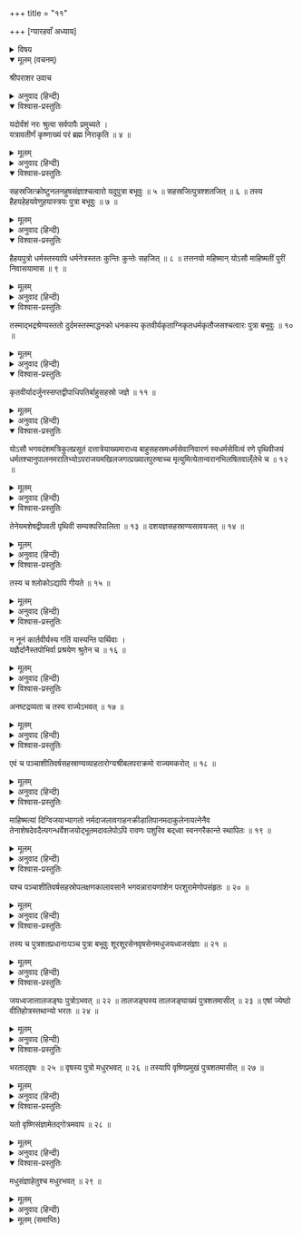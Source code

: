 +++
title = "११"

+++
[ग्यारहवाँ अध्याय]



<details><summary>विषय</summary>

यदुवंशका वर्णन और सहस्रार्जुनका चरित्र
</details>


<details open><summary>मूलम् (वचनम्)</summary>

श्रीपराशर उवाच
</details>

<details><summary>अनुवाद (हिन्दी)</summary>

अतः परं ययातेः प्रथमपुत्रस्य यदोर्वंशमहं कथयामि ॥ १ ॥ यत्राशेषलोकनिवासो मनुष्यसिद्धगन्धर्वयक्षराक्षसगुह्यककिंपुरुषाप्सरउरगविहगदैत्यदानवादित्यरुद्रवस्वश्विमरुद्देवर्षिभि-र्मुमुक्षुभिर्धर्मार्थकाममोक्षार्थिभिश्च तत्तत्फललाभाय सदाभिष्टुतोऽपरिच्छेद्यमाहात्म्यांशेन भगवाननादिनिधनो विष्णुरवततार ॥ २ ॥ अत्र श्लोकः ॥ ३ ॥  
श्रीपराशरजी बोले—अब मैं ययातिके प्रथम पुत्र यदुके वंशका वर्णन करता हूँ, जिसमें कि मनुष्य, सिद्ध, गन्धर्व, यक्ष, राक्षस, गुह्यक, किंपुरुष, अप्सरा, सर्प, पक्षी, दैत्य, दानव, आदित्य, रुद्र, वसु, अश्विनीकुमार, मरुद‍्गण, देवर्षि, मुमुक्षु तथा धर्म, अर्थ, काम और मोक्षके अभिलाषी पुरुषोंद्वारा सर्वदा स्तुति किये जानेवाले, अखिललोक-विश्राम आद्यन्तहीन भगवान‍् विष्णुने अपने अपरिमित महत्त्वशाली अंशसे अवतार लिया था । इस विषयमें यह श्लोक प्रसिद्ध है— ॥ १—३ ॥
</details>

<details open><summary>विश्वास-प्रस्तुतिः</summary>

यदोर्वंशं नरः श्रुत्वा सर्वपापैः प्रमुच्यते ।  
यत्रावतीर्णं कृष्णाख्यं परं ब्रह्म निराकृति ॥ ४ ॥
</details>

<details><summary>मूलम्</summary>

यदोर्वंशं नरः श्रुत्वा सर्वपापैः प्रमुच्यते ।  
यत्रावतीर्णं कृष्णाख्यं परं ब्रह्म निराकृति ॥ ४ ॥
</details>

<details><summary>अनुवाद (हिन्दी)</summary>

‘जिसमें श्रीकृष्ण नामक निराकार परब्रह्मने अवतार लिया था, उस यदुवंशका श्रवण करनेसे मनुष्य सम्पूर्ण पापोंसे मुक्त हो जाता है’ ॥ ४ ॥
</details>

<details open><summary>विश्वास-प्रस्तुतिः</summary>

सहस्रजित्क्रोष्टुनलनहुषसंज्ञाश्चत्वारो यदुपुत्रा बभूवुः ॥ ५ ॥ सहस्रजित्पुत्रश्शतजित् ॥ ६ ॥ तस्य हैहयहेहयवेणुहयास्त्रयः पुत्रा बभूवुः ॥ ७ ॥
</details>

<details><summary>मूलम्</summary>

सहस्रजित्क्रोष्टुनलनहुषसंज्ञाश्चत्वारो यदुपुत्रा बभूवुः ॥ ५ ॥ सहस्रजित्पुत्रश्शतजित् ॥ ६ ॥ तस्य हैहयहेहयवेणुहयास्त्रयः पुत्रा बभूवुः ॥ ७ ॥
</details>

<details><summary>अनुवाद (हिन्दी)</summary>

यदुके सहस्रजित् , क्रोष्टु, नल और नहुष नामक चार पुत्र हुए । सहस्रजित् के शतजित् और शतजित् के हैहय, हेहय तथा वेणुहय नामक तीन पुत्र हुए ॥ ५—७ ॥
</details>

<details open><summary>विश्वास-प्रस्तुतिः</summary>

हैहयपुत्रो धर्मस्तस्यापि धर्मनेत्रस्ततः कुन्तिः कुन्तेः सहजित् ॥ ८ ॥ तत्तनयो महिष्मान् योऽसौ माहिष्मतीं पुरीं निवासयामास ॥ ९ ॥
</details>

<details><summary>मूलम्</summary>

हैहयपुत्रो धर्मस्तस्यापि धर्मनेत्रस्ततः कुन्तिः कुन्तेः सहजित् ॥ ८ ॥ तत्तनयो महिष्मान् योऽसौ माहिष्मतीं पुरीं निवासयामास ॥ ९ ॥
</details>

<details><summary>अनुवाद (हिन्दी)</summary>

हैहयका पुत्र धर्म, धर्मका धर्मनेत्र, धर्मनेत्रका कुन्ति, कुन्तिका सहजित् तथा सहजित् का पुत्र महिष्मान् हुआ, जिसने माहिष्मतीपुरीको बसाया ॥ ८-९ ॥
</details>

<details open><summary>विश्वास-प्रस्तुतिः</summary>

तस्माद्भद्रश्रेण्यस्ततो दुर्दमस्तस्माद्धनको धनकस्य कृतवीर्यकृताग्निकृतधर्मकृतौजसश्चत्वारः पुत्रा बभूवुः ॥ १० ॥
</details>

<details><summary>मूलम्</summary>

तस्माद्भद्रश्रेण्यस्ततो दुर्दमस्तस्माद्धनको धनकस्य कृतवीर्यकृताग्निकृतधर्मकृतौजसश्चत्वारः पुत्रा बभूवुः ॥ १० ॥
</details>

<details><summary>अनुवाद (हिन्दी)</summary>

महिष्मान‍्के भद्रश्रेण्य, भद्रश्रेण्यके दुर्दम, दुर्दमके धनक तथा धनकके कृतवीर्य, कृताग्नि, कृतधर्म और कृतौजा नामक चार पुत्र हुए ॥ १० ॥
</details>

<details open><summary>विश्वास-प्रस्तुतिः</summary>

कृतवीर्यादर्जुनस्सप्तद्वीपाधिपतिर्बाहुसहस्रो जज्ञे ॥ ११ ॥
</details>

<details><summary>मूलम्</summary>

कृतवीर्यादर्जुनस्सप्तद्वीपाधिपतिर्बाहुसहस्रो जज्ञे ॥ ११ ॥
</details>

<details><summary>अनुवाद (हिन्दी)</summary>

कृतवीर्यके सहस्र भुजाओंवाले सप्तद्वीपाधिपति अर्जुनका जन्म हुआ ॥ ११ ॥
</details>

<details open><summary>विश्वास-प्रस्तुतिः</summary>

योऽसौ भगवदंशमत्रिकुलप्रसूतं दत्तात्रेयाख्यमाराध्य बाहुसहस्रमधर्मसेवानिवारणं स्वधर्मसेवित्वं रणे पृथिवीजयं धर्मतश्चानुपालनमरातिभ्योऽपराजयमखिलजगत्प्रख्यातपुरुषाच्च मृत्युमित्येतान्वरानभिलषितवाल्ँलेभे च ॥ १२ ॥
</details>

<details><summary>मूलम्</summary>

योऽसौ भगवदंशमत्रिकुलप्रसूतं दत्तात्रेयाख्यमाराध्य बाहुसहस्रमधर्मसेवानिवारणं स्वधर्मसेवित्वं रणे पृथिवीजयं धर्मतश्चानुपालनमरातिभ्योऽपराजयमखिलजगत्प्रख्यातपुरुषाच्च मृत्युमित्येतान्वरानभिलषितवाल्ँलेभे च ॥ १२ ॥
</details>

<details><summary>अनुवाद (हिन्दी)</summary>

सहस्रार्जुनने अत्रिकुलमें उत्पन्न भगवदंशरूप श्रीदत्तात्रेयजीकी उपासना कर ‘सहस्र भुजाएँ, अधर्माचरणका निवारण, स्वधर्मका सेवन, युद्धके द्वारा सम्पूर्ण पृथिवीमण्डलका विजय, धर्मानुसार प्रजा-पालन, शत्रुओंसे अपराजय तथा त्रिलोकप्रसिद्ध पुरुषसे मृत्यु’—ऐसे कई वर माँगे और प्राप्त किये थे ॥ १२ ॥
</details>

<details open><summary>विश्वास-प्रस्तुतिः</summary>

तेनेयमशेषद्वीपवती पृथिवी सम्यक्परिपालिता ॥ १३ ॥ दशयज्ञसहस्राण्यसावयजत् ॥ १४ ॥
</details>

<details><summary>मूलम्</summary>

तेनेयमशेषद्वीपवती पृथिवी सम्यक्परिपालिता ॥ १३ ॥ दशयज्ञसहस्राण्यसावयजत् ॥ १४ ॥
</details>

<details><summary>अनुवाद (हिन्दी)</summary>

अर्जुनने इस सम्पूर्ण सप्तद्वीपवती पृथिवीका पालन तथा दस हजार यज्ञोंका अनुष्ठान किया था ॥ १३-१४ ॥
</details>

<details open><summary>विश्वास-प्रस्तुतिः</summary>

तस्य च श्लोकोऽद्यापि गीयते ॥ १५ ॥
</details>

<details><summary>मूलम्</summary>

तस्य च श्लोकोऽद्यापि गीयते ॥ १५ ॥
</details>

<details><summary>अनुवाद (हिन्दी)</summary>

उसके विषयमें यह श्लोक आजतक कहा जाता है— ॥ १५ ॥
</details>

<details open><summary>विश्वास-प्रस्तुतिः</summary>

न नूनं कार्तवीर्यस्य गतिं यास्यन्ति पार्थिवाः ।  
यज्ञैर्दानैस्तपोभिर्वा प्रश्रयेण श्रुतेन च ॥ १६ ॥
</details>

<details><summary>मूलम्</summary>

न नूनं कार्तवीर्यस्य गतिं यास्यन्ति पार्थिवाः ।  
यज्ञैर्दानैस्तपोभिर्वा प्रश्रयेण श्रुतेन च ॥ १६ ॥
</details>

<details><summary>अनुवाद (हिन्दी)</summary>

‘यज्ञ, दान, तप, विनय और विद्यामें कार्तवीर्य— सहस्रार्जुनकी समता कोई भी राजा नहीं कर सकता’ ॥ १६ ॥
</details>

<details open><summary>विश्वास-प्रस्तुतिः</summary>

अनष्टद्रव्यता च तस्य राज्येऽभवत् ॥ १७ ॥
</details>

<details><summary>मूलम्</summary>

अनष्टद्रव्यता च तस्य राज्येऽभवत् ॥ १७ ॥
</details>

<details><summary>अनुवाद (हिन्दी)</summary>

उसके राज्यमें कोई भी पदार्थ नष्ट नहीं होता था ॥ १७ ॥
</details>

<details open><summary>विश्वास-प्रस्तुतिः</summary>

एवं च पञ्चाशीतिवर्षसहस्राण्यव्याहतारोग्यश्रीबलपराक्रमो राज्यमकरोत् ॥ १८ ॥
</details>

<details><summary>मूलम्</summary>

एवं च पञ्चाशीतिवर्षसहस्राण्यव्याहतारोग्यश्रीबलपराक्रमो राज्यमकरोत् ॥ १८ ॥
</details>

<details><summary>अनुवाद (हिन्दी)</summary>

इस प्रकार उसने बल, पराक्रम, आरोग्य और सम्पत्तिको सर्वथा सुरक्षित रखते हुए पचासी हजार वर्ष राज्य किया ॥ १८ ॥
</details>

<details open><summary>विश्वास-प्रस्तुतिः</summary>

माहिष्मत्यां दिग्विजयाभ्यागतो नर्मदाजलावगाहनक्रीडातिपानमदाकुलेनायत्नेनैव तेनाशेषदेवदैत्यगन्धर्वेशजयोद्भूतमदावलेपोऽपि रावणः पशुरिव बद्‍ध्वा स्वनगरैकान्ते स्थापितः ॥ १९ ॥
</details>

<details><summary>मूलम्</summary>

माहिष्मत्यां दिग्विजयाभ्यागतो नर्मदाजलावगाहनक्रीडातिपानमदाकुलेनायत्नेनैव तेनाशेषदेवदैत्यगन्धर्वेशजयोद्भूतमदावलेपोऽपि रावणः पशुरिव बद्‍ध्वा स्वनगरैकान्ते स्थापितः ॥ १९ ॥
</details>

<details><summary>अनुवाद (हिन्दी)</summary>

एक दिन जब वह अतिशय मद्य-पानसे व्याकुल हुआ नर्मदा नदीमें जल-क्रीडा कर रहा था, उसकी राजधानी माहिष्मतीपुरीपर दिग्विजयके लिये आये हुए सम्पूर्ण देव, दानव, गन्धर्व और राजाओंके विजयमदसे उन्मत्त रावणने आक्रमण किया, उस समय उसने अनायास ही रावणको पशुके समान बाँधकर अपने नगरके एक निर्जन स्थानमें रख दिया ॥ १९ ॥
</details>

<details open><summary>विश्वास-प्रस्तुतिः</summary>

यश्च पञ्चाशीतिवर्षसहस्रोपलक्षणकालावसाने भगवन्नारायणांशेन परशुरामेणोपसंहृतः ॥ २० ॥
</details>

<details><summary>मूलम्</summary>

यश्च पञ्चाशीतिवर्षसहस्रोपलक्षणकालावसाने भगवन्नारायणांशेन परशुरामेणोपसंहृतः ॥ २० ॥
</details>

<details><summary>अनुवाद (हिन्दी)</summary>

इस सहस्रार्जुनका पचासी हजार वर्ष व्यतीत होनेपर भगवान‍् नारायणके अंशावतार परशुरामजीने वध किया था ॥ २० ॥
</details>

<details open><summary>विश्वास-प्रस्तुतिः</summary>

तस्य च पुत्रशतप्रधानाःपञ्च पुत्रा बभूवुः शूरशूरसेनवृषसेनमधुजयध्वजसंज्ञाः ॥ २१ ॥
</details>

<details><summary>मूलम्</summary>

तस्य च पुत्रशतप्रधानाःपञ्च पुत्रा बभूवुः शूरशूरसेनवृषसेनमधुजयध्वजसंज्ञाः ॥ २१ ॥
</details>

<details><summary>अनुवाद (हिन्दी)</summary>

इसके सौ पुत्रोंमेंसे शूर, शूरसेन, वृषसेन, मधु और जयध्वज—ये पाँच प्रधान थे ॥ २१ ॥
</details>

<details open><summary>विश्वास-प्रस्तुतिः</summary>

जयध्वजात्तालजङ्घः पुत्रोऽभवत् ॥ २२ ॥ तालजङ्घस्य तालजङ्घाख्यं पुत्रशतमासीत् ॥ २३ ॥ एषां ज्येष्ठो वीतिहोत्रस्तथान्यो भरतः ॥ २४ ॥
</details>

<details><summary>मूलम्</summary>

जयध्वजात्तालजङ्घः पुत्रोऽभवत् ॥ २२ ॥ तालजङ्घस्य तालजङ्घाख्यं पुत्रशतमासीत् ॥ २३ ॥ एषां ज्येष्ठो वीतिहोत्रस्तथान्यो भरतः ॥ २४ ॥
</details>

<details><summary>अनुवाद (हिन्दी)</summary>

जयध्वजका पुत्र तालजंघ हुआ और तालजंघके तालजंघ नामक सौ पुत्र हुए इनमें सबसे बड़ा वीतिहोत्र तथा दूसरा भरत था ॥ २२—२४ ॥
</details>

<details open><summary>विश्वास-प्रस्तुतिः</summary>

भरताद‍्वृषः ॥ २५ ॥ वृषस्य पुत्रो मधुरभवत् ॥ २६ ॥ तस्यापि वृष्णिप्रमुखं पुत्रशतमासीत् ॥ २७ ॥
</details>

<details><summary>मूलम्</summary>

भरताद‍्वृषः ॥ २५ ॥ वृषस्य पुत्रो मधुरभवत् ॥ २६ ॥ तस्यापि वृष्णिप्रमुखं पुत्रशतमासीत् ॥ २७ ॥
</details>

<details><summary>अनुवाद (हिन्दी)</summary>

भरतके वृष, वृषके मधु और मधुके वृष्णि आदि सौ पुत्र हुए ॥ २५—२७ ॥
</details>

<details open><summary>विश्वास-प्रस्तुतिः</summary>

यतो वृष्णिसंज्ञामेतद‍्गोत्रमवाप ॥ २८ ॥
</details>

<details><summary>मूलम्</summary>

यतो वृष्णिसंज्ञामेतद‍्गोत्रमवाप ॥ २८ ॥
</details>

<details><summary>अनुवाद (हिन्दी)</summary>

वृष्णिके कारण यह वंश वृष्णि कहलाया ॥ २८ ॥
</details>

<details open><summary>विश्वास-प्रस्तुतिः</summary>

मधुसंज्ञाहेतुश्च मधुरभवत् ॥ २९ ॥
</details>

<details><summary>मूलम्</summary>

मधुसंज्ञाहेतुश्च मधुरभवत् ॥ २९ ॥
</details>

<details><summary>अनुवाद (हिन्दी)</summary>

मधुके कारण इसकी मधु-संज्ञा हुई ॥ २९ ॥  
यादवाश्च यदुनामोपलक्षणादिति ॥ ३० ॥  
और यदुके नामानुसार इस वंशके लोग यादव कहलाये ॥ ३० ॥
</details>

<details><summary>मूलम् (समाप्तिः)</summary>

इति श्रीविष्णुपुराणे चतुर्थेंऽशे एकादशोऽध्यायः ॥ ११ ॥
</details>
